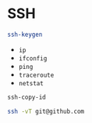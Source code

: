 # SSH

```sh
ssh-keygen
```

- `ip`
- `ifconfig`
- `ping`
- `traceroute`
- `netstat`

```sh
ssh-copy-id
```

```sh
ssh -vT git@github.com
```
